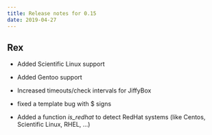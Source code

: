 ```yaml
---
title: Release notes for 0.15
date: 2019-04-27
---
```


## Rex

-   Added Scientific Linux support

-   Added Gentoo support

-   Increased timeouts/check intervals for JiffyBox

-   fixed a template bug with $ signs

-   Added a function *is\_redhat* to detect RedHat systems (like Centos, Scientific Linux, RHEL, ...)


